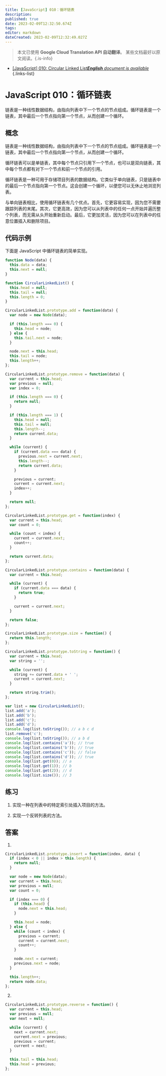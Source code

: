 ```yaml
---
title: [JavaScript] 010：循环链表
description: 
published: true
date: 2023-02-09T12:32:50.674Z
tags: 
editor: markdown
dateCreated: 2023-02-09T12:32:49.027Z
---
```


> 本文已使用 **Google Cloud Translation API 自动翻译**。
某些文档最好以原文阅读。{.is-info}



- [[JavaScript] 010: Circular Linked List***English** document is available*](/en/Knowledge-base/Algorithm/javascript-010-circular-linked-list)
{.links-list}


# JavaScript 010：循环链表

链表是一种线性数据结构，由指向列表中下一个节点的节点组成。循环链表是一个链表，其中最后一个节点指向第一个节点，从而创建一个循环。

## 概念

链表是一种线性数据结构，由指向列表中下一个节点的节点组成。循环链表是一个链表，其中最后一个节点指向第一个节点，从而创建一个循环。

循环链表可以是单链表，其中每个节点只引用下一个节点，也可以是双向链表，其中每个节点都有对下一个节点和前一个节点的引用。

循环链表是一种可用于存储项目列表的数据结构。它类似于单向链表，只是链表中的最后一个节点指向第一个节点。这会创建一个循环，以便您可以无休止地浏览列表。

与单向链表相比，使用循环链表有几个优点。首先，它更容易实现，因为您不需要跟踪列表的末尾。其次，它更高效，因为您可以从列表中的任何一点开始并遍历整个列表，而无需从头开始重新启动。最后，它更加灵活，因为您可以在列表中的任意位置插入和删除项目。

## 代码示例

下面是 JavaScript 中循环链表的简单实现。

```javascript
function Node(data) {
  this.data = data;
  this.next = null;
}

function CircularLinkedList() {
  this.head = null;
  this.tail = null;
  this.length = 0;
}

CircularLinkedList.prototype.add = function(data) {
  var node = new Node(data);

  if (this.length === 0) {
    this.head = node;
  } else {
    this.tail.next = node;
  }

  node.next = this.head;
  this.tail = node;
  this.length++;
};

CircularLinkedList.prototype.remove = function(data) {
  var current = this.head;
  var previous = null;
  var index = 0;

  if (this.length === 0) {
    return null;
  }

  if (this.length === 1) {
    this.head = null;
    this.tail = null;
    this.length--;
    return current.data;
  }

  while (current) {
    if (current.data === data) {
      previous.next = current.next;
      this.length--;
      return current.data;
    }

    previous = current;
    current = current.next;
    index++;
  }

  return null;
};

CircularLinkedList.prototype.get = function(index) {
  var current = this.head;
  var count = 0;

  while (count < index) {
    current = current.next;
    count++;
  }

  return current.data;
};

CircularLinkedList.prototype.contains = function(data) {
  var current = this.head;

  while (current) {
    if (current.data === data) {
      return true;
    }

    current = current.next;
  }

  return false;
};

CircularLinkedList.prototype.size = function() {
  return this.length;
};

CircularLinkedList.prototype.toString = function() {
  var current = this.head;
  var string = '';

  while (current) {
    string += current.data + ' ';
    current = current.next;
  }

  return string.trim();
};

var list = new CircularLinkedList();
list.add('a');
list.add('b');
list.add('c');
list.add('d');
console.log(list.toString()); // a b c d
list.remove('c');
console.log(list.toString()); // a b d
console.log(list.contains('a')); // true
console.log(list.contains('b')); // true
console.log(list.contains('c')); // false
console.log(list.contains('d')); // true
console.log(list.get(0)); // a
console.log(list.get(1)); // b
console.log(list.get(2)); // d
console.log(list.size()); // 3
```

## 练习

1. 实现一种在列表中的特定索引处插入项目的方法。

2. 实现一个反转列表的方法。

## 答案

1.

```javascript
CircularLinkedList.prototype.insert = function(index, data) {
  if (index < 0 || index > this.length) {
    return null;
  }

  var node = new Node(data);
  var current = this.head;
  var previous = null;
  var count = 0;

  if (index === 0) {
    if (this.head) {
      node.next = this.head;
    }

    this.head = node;
  } else {
    while (count < index) {
      previous = current;
      current = current.next;
      count++;
    }

    node.next = current;
    previous.next = node;
  }

  this.length++;
  return node.data;
};
```

2.

```javascript
CircularLinkedList.prototype.reverse = function() {
  var current = this.head;
  var previous = null;
  var next = null;

  while (current) {
    next = current.next;
    current.next = previous;
    previous = current;
    current = next;
  }

  this.tail = this.head;
  this.head = previous;
};
```